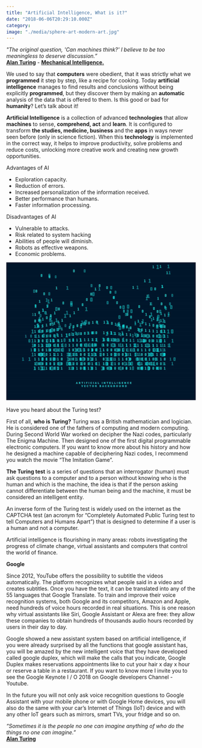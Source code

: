 ```yaml
---
title: "Artificial Intelligence, What is it?"
date: "2018-06-06T20:29:10.000Z"
category:
image: "./media/sphere-art-modern-art.jpg"
---
```


<block-quote>_"The original question, 'Can machines think?' I believe to be too meaningless to deserve discussion.”_  
[**Alan Turing**](https://www.goodreads.com/author/show/87041.Alan_Turing) - [**Mechanical Intelligence.**](https://www.goodreads.com/work/quotes/764008)</blockquote>

We used to say that **computers** were obedient, that it was strictly what we **programmed** it step by step, like a recipe for cooking. Today **artificial intelligence** manages to find results and conclusions without being explicitly **programmed**, but they discover them by making an **automatic** analysis of the data that is offered to them. Is this good or bad for **humanity**? Let’s talk about it!

**Artificial Intelligence** is a collection of advanced **technologies** that allow **machines** to sense, **comprehend, act** and **learn**. It is configured to transform **the studies, medicine, business** and the **apps** in ways never seen before (only in science fiction). When this **technology** is implemented in the correct way, it helps to improve productivity, solve problems and reduce costs, unlocking more creative work and creating new growth opportunities. 

<title-4>Advantages of AI</title-4>

*   Exploration capacity.
*   Reduction of errors.
*   Increased personalization of the information received.
*   Better performance than humans.
*   Faster information processing.

<title-4>Disadvantages of AI</title-4>

*   Vulnerable to attacks.
*   Risk related to system hacking
*   Abilities of people will diminish.
*   Robots as effective weapons.
*   Economic problems.

![](./media/image121221sad21.jpg)

<title-4>Have you heard about the Turing test?</title-4>

First of all, **who is Turing?** Turing was a British mathematician and logician. He is considered one of the fathers of computing and modern computing. During Second World War worked on decipher the Nazi codes, particularly The Enigma Machine. Then designed one of the first digital programmable electronic computers. If you want to know more about his history and how he designed a machine capable of deciphering Nazi codes, I recommend you watch the movie “The Imitation Game”. 

**The Turing test** is a series of questions that an interrogator (human) must ask questions to a computer and to a person without knowing who is the human and which is the machine, the idea is that if the person asking cannot differentiate between the human being and the machine, it must be considered an intelligent entity. 

An inverse form of the Turing test is widely used on the internet as the CAPTCHA test (an acronym for “Completely Automated Public Turing test to tell Computers and Humans Apart”) that is designed to determine if a user is a human and not a computer. 

Artificial intelligence is flourishing in many areas: robots investigating the progress of climate change, virtual assistants and computers that control the world of finance. 

**Google**  

Since 2012, YouTube offers the possibility to subtitle the videos automatically. The platform recognizes what people said in a video and creates subtitles. Once you have the text, it can be translated into any of the 55 languages that Google Translate. To train and improve their voice recognition systems, both Google and its competitors, Amazon and Apple, need hundreds of voice hours recorded in real situations. This is one reason why virtual assistants like Siri, Google Assistant or Alexa are free: they allow these companies to obtain hundreds of thousands audio hours recorded by users in their day to day. 

Google showed a new assistant system based on artificial intelligence, if you were already surprised by all the functions that google assistant has, you will be amazed by the new intelligent voice that they have developed called google duplex, which will make the calls that you indicate, Google Duplex makes reservations appointments like to cut your hair x day x hour or reserve a table in a restaurant. If you want to know more I invite you to see the Google Keynote I / O 2018 on Google developers Channel - Youtube. 

In the future you will not only ask voice recognition questions to Google Assistant with your mobile phone or with Google Home devices, you will also do the same with your car’s Internet of Things (IoT) device and with any other IoT gears such as mirrors, smart TVs, your fridge and so on.  

<block-quote>_“Sometimes it is the people no one can imagine anything of who do the things no one can imagine.”_  
[**Alan Turing**](https://www.goodreads.com/author/show/87041.Alan_Turing)</block-quote>